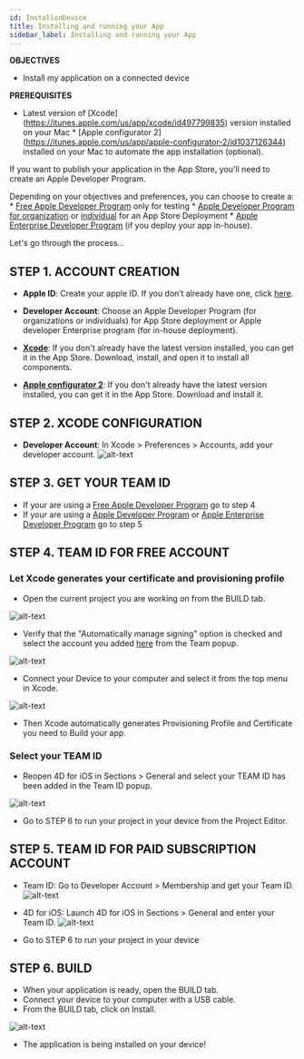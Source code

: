 ```yaml
---
id: InstallonDevice
title: Installing and running your App
sidebar_label: Installing and running your App
---
```



<div class = "objectives">
<b>OBJECTIVES</b>

* Install my application on a connected device
</div>

<div class = "prerequisites">
<b>PREREQUISITES</b>

* Latest version of \[Xcode\](https://itunes.apple.com/us/app/xcode/id497799835) version installed on your Mac * \[Apple configurator 2\](https://itunes.apple.com/us/app/apple-configurator-2/id1037126344) installed on your Mac to automate the app installation (optional). </div> 

If you want to publish your application in the App Store, you'll need to create an Apple Developer Program.

Depending on your objectives and preferences, you can choose to create a: * [Free Apple Developer Program](Freedeveloperaccount.html) only for testing * [Apple Developer Program for organization](RegisterOrganization.html) or [individual](RegisterIndividual.html) for an App Store Deployment * [Apple Enterprise Developer Program](RegisterAppleDeveloperEnterpriseProgram.html) (if you deploy your app in-house).

Let's go through the process...

## STEP 1. ACCOUNT CREATION

* **Apple ID**: Create your apple ID. If you don’t already have one, click [here](https://appleid.apple.com/account#!&page=create).

* **Developer Account**: Choose an Apple Developer Program (for organizations or individuals) for App Store deployment or Apple developer Enterprise program (for in-house deployment).

* **[Xcode](https://itunes.apple.com/us/app/xcode/id497799835)**: If you don't already have the latest version installed, you can get it in the App Store. Download, install, and open it to install all components.
* **[Apple configurator 2](https://itunes.apple.com/us/app/apple-configurator-2/id1037126344)**: If you don't already have the latest version installed, you can get it in the App Store. Download and install it. 

## STEP 2. XCODE CONFIGURATION

* **Developer Account**: In Xcode > Preferences > Accounts, add your developer account. ![alt-text](assets/TestYourApp/Developer-Account-4D-for-iOS.png) 

## STEP 3. GET YOUR TEAM ID

* If your are using a [Free Apple Developer Program](Freedeveloperaccount.html) go to step 4
* If your are using a [Apple Developer Program](RegisterOrganization.html) or [Apple Enterprise Developer Program](RegisterAppleDeveloperEnterpriseProgram.html) go to step 5

## STEP 4. TEAM ID FOR FREE ACCOUNT

### Let Xcode generates your certificate and provisioning profile

* Open the current project you are working on from the BUILD tab.

![alt-text](assets/TestYourApp/Open-your-project-Xcode-4D-for-iOS.png)

* Verify that the "Automatically manage signing" option is checked and select the account you added [here](Freedeveloperaccount.html) from the Team popup.

![alt-text](assets/TestYourApp/account-Selection-Free-Account.png)

* Connect your Device to your computer and select it from the top menu in Xcode.

![alt-text](assets/TestYourApp/select-device-Free-Account.png)

* Then Xcode automatically generates Provisioning Profile and Certificate you need to Build your app.

### Select your TEAM ID

* Reopen 4D for iOS in Sections > General and select your TEAM ID has been added in the Team ID popup.

![alt-text](assets/TestYourApp/Team-ID-General-Section-4D-for-iOS.png)

* Go to STEP 6 to run your project in your device from the Project Editor.

## STEP 5. TEAM ID FOR PAID SUBSCRIPTION ACCOUNT

* Team ID: Go to Developer Account > Membership and get your Team ID. ![alt-text](assets/TestYourApp/Team-ID-4D-for-iOS.png)

* 4D for iOS: Launch 4D for iOS in Sections > General and enter your Team ID. ![alt-text](assets/TestYourApp/Team-ID-General-Section-4D-for-iOS.png)

* Go to STEP 6 to run your project in your device

## STEP 6. BUILD

* When your application is ready, open the BUILD tab.
* Connect your device to your computer with a USB cable.
* From the BUILD tab, click on Install.

![alt-text](assets/TestYourApp/Install-button-build-tab-4D-for-iOS.png)

* The application is being installed on your device!